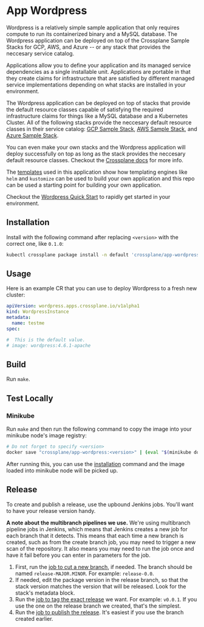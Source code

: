 # App Wordpress
Wordpress is a relatively simple sample application that only requires compute
to run its containerized binary and a MySQL database. The Wordpress application
can be deployed on top of the Crossplane Sample Stacks for GCP, AWS, and Azure
-- or any stack that provides the neccesary service catalog.

Applications allow you to define your application and its managed service
dependencies as a single installable unit.  Applications are portable in that
they create claims for infrastructure that are satisfied by different managed
service implementations depending on what stacks are installed in your
environment.

The Wordpress application can be deployed on top of stacks that provide the
default resource classes capable of satisfying the required infrastructure
claims for things like a MySQL database and a Kubernetes Cluster. All of the
following stacks provide the neccesary default resource classes in their
service catalog: [GCP Sample Stack], [AWS Sample Stack], and [Azure Sample
Stack].

You can even make your own stacks and the Wordpress application will deploy
successfully on top as long as the stack provides the neccesary default
resource classes. Checkout the [Crossplane docs] for more info.

The [templates] used in this application show how templating engines like
`helm` and `kustomize` can be used to build your own application and this repo
can be used a starting point for building your own application.

Checkout the [Wordpress Quick Start] to rapidly get started in your environment.

## Installation

Install with the following command after replacing `<version>` with the correct
one, like `0.1.0`:

```bash
kubectl crossplane package install -n default 'crossplane/app-wordpress:<version>' wordpress
```

## Usage

Here is an example CR that you can use to deploy Wordpress to a fresh new
cluster:

```yaml
apiVersion: wordpress.apps.crossplane.io/v1alpha1
kind: WordpressInstance
metadata:
  name: testme
spec:

#  This is the default value.
# image: wordpress:4.6.1-apache
```

## Build

Run `make`.

## Test Locally

### Minikube

Run `make` and then run the following command to copy the image into your
minikube node's image registry:

```bash
# Do not forget to specify <version>
docker save "crossplane/app-wordpress:<version>" | (eval "$(minikube docker-env --shell bash)" && docker load)
```

After running this, you can use the [installation](#installation) command and
the image loaded into minikube node will be picked up. 

## Release

To create and publish a release, use the upbound Jenkins jobs. You'll want to
have your release version handy.

**A note about the multibranch pipelines we use.** We're using multibranch
pipeline jobs in Jenkins, which means that Jenkins creates a new job for each
branch that it detects. This means that each time a new branch is created, such
as from the create branch job, you may need to trigger a new scan of the
repository. It also means you may need to run the job once and have it fail
before you can enter in parameters for the job.

1. First, run the [job to cut a new
   branch](https://jenkinsci.upbound.io/job/crossplaneio/job/app-wordpress/job/branch-create/),
   if needed. The branch should be named `release-MAJOR.MINOR`. For example:
   `release-0.0`.
2. If needed, edit the package version in the release branch, so that the stack
   version matches the version that will be released. Look for the stack's
   metadata block.
2. Run the [job to tag the exact
   release](https://jenkinsci.upbound.io/job/crossplaneio/job/app-wordpress/job/tag/)
   we want. For example: `v0.0.1`. If you use the one on the release branch we
   created, that's the simplest.
4. Run the [job to publish the
   release](https://jenkinsci.upbound.io/job/crossplaneio/job/app-wordpress/job/publish/).
   It's easiest if you use the branch created earlier.

[GCP Sample Stack]: https://github.com/crossplane/stack-gcp-sample
[AWS Sample Stack]: https://github.com/crossplane/stack-aws-sample
[Azure Sample Stack]: https://github.com/crossplane/stack-azure-sample
[templates]: https://github.com/crossplane/app-wordpress/tree/master/helm-chart/templates 
[Crossplane docs]: https://crossplane.github.io/docs
[Wordpress Quick Start]: docs/quickstart.md
